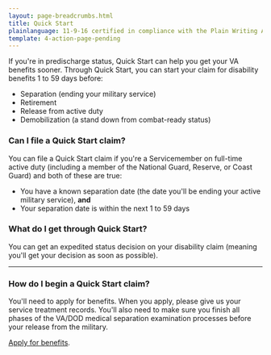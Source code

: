 ```yaml
---
layout: page-breadcrumbs.html
title: Quick Start
plainlanguage: 11-9-16 certified in compliance with the Plain Writing Act
template: 4-action-page-pending
---
```


<div class="va-introtext">

If you're in predischarge status, Quick Start can help you get your VA benefits sooner. Through Quick Start, you can start your claim for disability benefits 1 to 59 days before:

</div>

- Separation (ending your military service)
- Retirement
- Release from active duty
- Demobilization (a stand down from combat-ready status)

<div class="call-out" markdown="0">

### Can I file a Quick Start claim?
You can file a Quick Start claim if you're a Servicemember on full-time active duty (including a member of the National Guard, Reserve, or Coast Guard) and both of these are true:
-	You have a known separation date (the date you'll be ending your active military service), **and**  
-	Your separation date is within the next 1 to 59 days

</div>

### What do I get through Quick Start?

You can get an expedited status decision on your disability claim (meaning you'll get your decision as soon as possible).

-----

### How do I begin a Quick Start claim?

You'll need to apply for benefits. When you apply, please give us your service treatment records. You'll also need to make sure you finish all phases of the VA/DOD medical separation examination processes before your release from the military.

[Apply for benefits](/disability-benefits/apply-for-benefits/).

